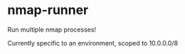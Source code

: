 nmap-runner
===========

Run multiple nmap processes!

Currently specific to an environment, scoped to 10.0.0.0/8
